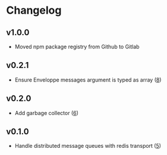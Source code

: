 # Changelog

## v1.0.0

- Moved npm package registry from Github to Gitlab

## v0.2.1

-   Ensure Enveloppe messages argument is typed as array ([8](https://github.com/studiomagnetique/gammeo-mq/pull/8))

## v0.2.0

-   Add garbage collector ([6](https://github.com/studiomagnetique/gammeo-mq/pull/6))

## v0.1.0

-   Handle distributed message queues with redis transport ([5](https://github.com/studiomagnetique/gammeo-mq/pull/5))
